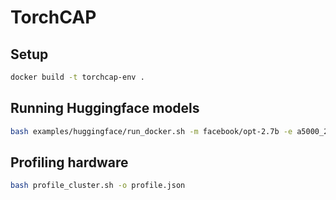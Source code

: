 # TorchCAP

## Setup

```bash
docker build -t torchcap-env .
```

## Running Huggingface models

```bash
bash examples/huggingface/run_docker.sh -m facebook/opt-2.7b -e a5000_24g_gala1.json
```

## Profiling hardware

```bash
bash profile_cluster.sh -o profile.json
```